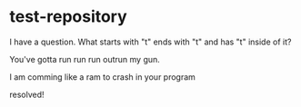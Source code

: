 # test-repository

I have a question. What starts with "t" ends with "t" and has "t" inside of it?

You've gotta run run run
outrun my gun.

I am comming like a ram 
to crash in your program

resolved!
